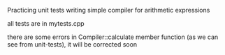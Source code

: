 Practicing unit tests writing simple compiler for arithmetic expressions

all tests are in mytests.cpp

there are some errors in Compiler::calculate member function (as we can see from unit-tests), it will be corrected soon
